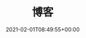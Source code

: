 ---
title: "博客"
description: "IEC61499博客"
date: 2021-02-01T08:49:55+00:00
lastmod: 2021-02-01T08:49:55+00:00
draft: false
images: []
---